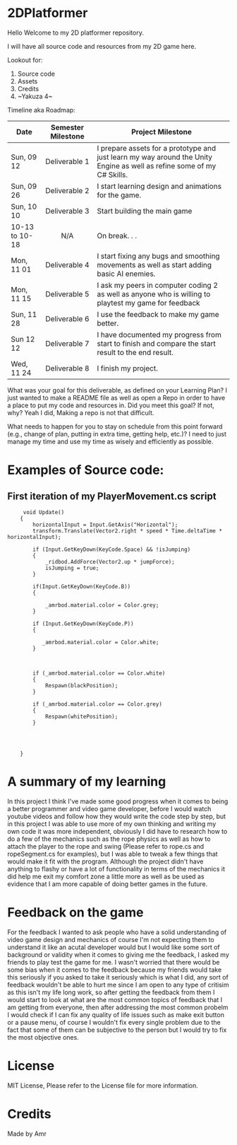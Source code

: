 # 2DPlatformer

Hello Welcome to my 2D platformer repository.

I will have all source code and resources from my 2D game here.

Lookout for:
1. Source code 
2. Assets 
3. Credits 
4. ~Yakuza 4~

Timeline aka Roadmap:

| Date          |Semester Milestone|Project Milestone                                                                                                          |
| ------------- |:----------------:|-------------------------------------------------------------------------------------------------------------------------- |        
| Sun, 09 12    | Deliverable 1    |I prepare assets for a prototype and just learn my way around the Unity Engine as well as refine some of my C# Skills.     |
| Sun, 09 26    | Deliverable 2    |I start learning design and animations for the game.                                                                       |
| Sun, 10 10    | Deliverable 3    |Start building the main game                                                                                               |  
| 10-13 to 10-18| N/A              | On break. . .                                                                                                             | 
| Mon, 11 01    | Deliverable 4    | I start fixing any bugs and smoothing movements as well as start adding basic AI enemies.                                 |
| Mon, 11 15    | Deliverable 5    | I ask my peers in computer coding 2 as well as anyone who is willing to playtest my game for feedback                     |
| Sun, 11 28    | Deliverable 6    | I use the feedback to make my game better.                                                                                |
| Sun 12 12     | Deliverable 7    | I have documented my progress from start to finish and compare the start result to the end result.                        |
| Wed, 11 24    | Deliverable 8    | I finish my project.                                                                                                      |


 What was your goal for this deliverable, as defined on your Learning Plan?
 I just wanted to make a README file as well as open a Repo in order to have a place to put my code and resources in.
 Did you meet this goal? If not, why?
 Yeah I did, Making a repo is not that difficult.

  What needs to happen for you to stay on schedule from this point forward (e.g., change of plan, putting in extra time, getting help, etc.)?
  I need to just manage my time and use my time as wisely and efficiently as possible.
  
  
  
 # Examples of Source code:
  
 ## First iteration of my PlayerMovement.cs script
```  
     void Update()
    {
        horizontalInput = Input.GetAxis("Horizontal");
        transform.Translate(Vector2.right * speed * Time.deltaTime * horizontalInput);

        if (Input.GetKeyDown(KeyCode.Space) && !isJumping)
        {
            _ridbod.AddForce(Vector2.up * jumpForce);
            isJumping = true;
        }

        if(Input.GetKeyDown(KeyCode.B))
        {
           
            _amrbod.material.color = Color.grey;
        }

        if (Input.GetKeyDown(KeyCode.P))
        {
            
           _amrbod.material.color = Color.white;
        }



        if (_amrbod.material.color == Color.white)
        {
            Respawn(blackPosition);
        }

        if (_amrbod.material.color == Color.grey)
        {
            Respawn(whitePosition);
        }




    }
 ```
 # A summary of my learning
 
 In this project I think I've made some good progress when it comes to being a better programmer and video game developer, before I would watch youtube videos and follow how they would write the code step by step, but in this project I was able to use more of my own thinking and writing my own code it was more independent, obviously I did have to research how to do a few of the mechanics such as the rope physics as well as how to attach the player to the rope and swing (Please refer to rope.cs and ropeSegment.cs for examples), but I was able to tweak a few things that would make it fit with the program. Although the project didn't have anything to flashy or have a lot of functionality in terms of the mechanics it did help me exit my comfort zone a little more as well as be used as evidence that I am more capable of doing better games in the future.
 
 
 # Feedback on the game
 
 For the feedback I wanted to ask people who have a solid understanding of video game design and mechanics of course I'm not expecting them to understand it like an acutal developer would but I would like some sort of background or validity when it comes to giving me the feedback, I asked my friends to play test the game for me. I wasn't worried that there would be some bias when it comes to the feedback because my friends would take this seriously if you asked to take it seriously which is what I did, any sort of feedback wouldn't be able to hurt me since I am open to any type of critisim as this isn't my life long work, so after getting the feedback from them I would start to look at what are the most common topics of feedback that I am getting from everyone, then after addressing the most common probelm I would check if I can fix any quality of life issues such as make exit button or a pause menu, of course I wouldn't fix every single problem due to the fact that some of them can be subjective to the person but I would try to fix the most objective ones. 
 
 
 # License 
 
 MIT License, Please refer to the License file for more information.
 
 # Credits
 
 Made by Amr
 
 
 






